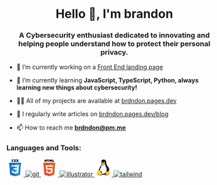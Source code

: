 <h1 align="center">Hello 💫, I'm brandon</h1>
<h3 align="center">A Cybersecurity enthusiast dedicated to innovating and helping people understand how to protect their personal privacy.</h3>

- 🔭 I’m currently working on a [Front End landing page](https://branalytic.com)

- 🌱 I’m currently learning **JavaScript, TypeScript, Python, always learning new things about cybersecurity!**

- 👨‍💻 All of my projects are available at [brdndon.pages.dev](https://branalytic.com/projects)

- 📝 I regularly write articles on [brdndon.pages.dev/blog](branalytic.com/blog)

- 📫 How to reach me **brdndon@pm.me**



<h3 align="left">Languages and Tools:</h3>
<p align="left"> <a href="https://www.w3schools.com/css/" target="_blank" rel="noreferrer"> <img src="https://raw.githubusercontent.com/devicons/devicon/master/icons/css3/css3-original-wordmark.svg" alt="css3" width="40" height="40"/> </a> <a href="https://git-scm.com/" target="_blank" rel="noreferrer"> <img src="https://www.vectorlogo.zone/logos/git-scm/git-scm-icon.svg" alt="git" width="40" height="40"/> </a> <a href="https://www.w3.org/html/" target="_blank" rel="noreferrer"> <img src="https://raw.githubusercontent.com/devicons/devicon/master/icons/html5/html5-original-wordmark.svg" alt="html5" width="40" height="40"/> </a> <a href="https://www.adobe.com/in/products/illustrator.html" target="_blank" rel="noreferrer"> <img src="https://www.vectorlogo.zone/logos/adobe_illustrator/adobe_illustrator-icon.svg" alt="illustrator" width="40" height="40"/> </a> <a href="https://www.linux.org/" target="_blank" rel="noreferrer"> <img src="https://raw.githubusercontent.com/devicons/devicon/master/icons/linux/linux-original.svg" alt="linux" width="40" height="40"/> </a> <a href="https://tailwindcss.com/" target="_blank" rel="noreferrer"> <img src="https://www.vectorlogo.zone/logos/tailwindcss/tailwindcss-icon.svg" alt="tailwind" width="40" height="40"/> </a> </p>


